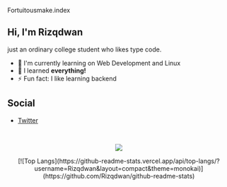 Fortuitousmake.index

## Hi, I'm Rizqdwan 

just an ordinary college student who likes type code.
- 🔭 I'm currently learning on Web Development and Linux
- 🌱 I learned **everything!**
- ⚡ Fun fact: I like learning backend

## Social

- [Twitter](https://twitter.com/Fortuitousmake)

<br>

<p align="center">
<img src="https://github-readme-stats-eight-theta.vercel.app/api/top-langs/?username=Rizqdwan&theme=monokai&column=7&no-frame=true"/>
</p>
<p align="center">
[![Top Langs](https://github-readme-stats.vercel.app/api/top-langs/?username=Rizqdwan&layout=compact&theme=monokai)](https://github.com/Rizqdwan/github-readme-stats)
</p>
<!--
**Rizqdwan/Rizqdwan** is a ✨ _special_ ✨ repository because its `README.md` (this file) appears on your GitHub profile.

Here are some ideas to get you started:

- 🔭 I’m currently working on ...
- 🌱 I’m currently learning ...
- 👯 I’m looking to collaborate on ...
- 🤔 I’m looking for help with ...
- 💬 Ask me about ...
- 📫 How to reach me: ...
- 😄 Pronouns: ...
- ⚡ Fun fact: ...
-->
